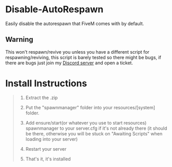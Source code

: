# Disable-AutoRespawn
Easily disable the autorespawn that FiveM comes with by default.

## Warning
This won't respawn/revive you unless you have a different script for respawning/reviving, this script is barely tested so there might be bugs, if there are bugs just join my [Discord server](https://discord.gg/eJfgfFtZ2r) and open a ticket.

# Install Instructions
>1. Extract the .zip
>
>2. Put the "spawnmanager" folder into your resources/[system] folder.
>
>3. Add ensure/start(or whatever you use to start resources) spawnmanager to your server.cfg if it's not already there (it should be there, otherwise you will be stuck on "Awaiting Scripts" when loading into your server)
>
>4. Restart your server
>
>5. That's it, it's installed